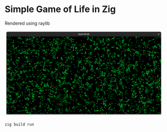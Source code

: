 # Simple Game of Life in Zig

Rendered using raylib

![image](./screen.png)

```sh
zig build run

```
